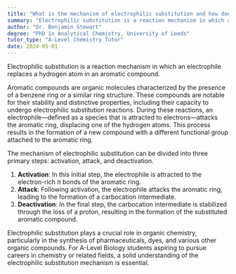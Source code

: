 ```yaml
---
title: "What is the mechanism of electrophilic substitution and how does it relate to aromatic compounds?"
summary: "Electrophilic substitution is a reaction mechanism in which an electrophile replaces a hydrogen atom in an aromatic compound, playing a crucial role in aromatic chemistry."
author: "Dr. Benjamin Stewart"
degree: "PhD in Analytical Chemistry, University of Leeds"
tutor_type: "A-Level Chemistry Tutor"
date: 2024-05-01
---
```


Electrophilic substitution is a reaction mechanism in which an electrophile replaces a hydrogen atom in an aromatic compound.

Aromatic compounds are organic molecules characterized by the presence of a benzene ring or a similar ring structure. These compounds are notable for their stability and distinctive properties, including their capacity to undergo electrophilic substitution reactions. During these reactions, an electrophile—defined as a species that is attracted to electrons—attacks the aromatic ring, displacing one of the hydrogen atoms. This process results in the formation of a new compound with a different functional group attached to the aromatic ring.

The mechanism of electrophilic substitution can be divided into three primary steps: activation, attack, and deactivation. 

1. **Activation**: In this initial step, the electrophile is attracted to the electron-rich $\pi$ bonds of the aromatic ring.
2. **Attack**: Following activation, the electrophile attacks the aromatic ring, leading to the formation of a carbocation intermediate.
3. **Deactivation**: In the final step, the carbocation intermediate is stabilized through the loss of a proton, resulting in the formation of the substituted aromatic compound.

Electrophilic substitution plays a crucial role in organic chemistry, particularly in the synthesis of pharmaceuticals, dyes, and various other organic compounds. For A-Level Biology students aspiring to pursue careers in chemistry or related fields, a solid understanding of the electrophilic substitution mechanism is essential.
    